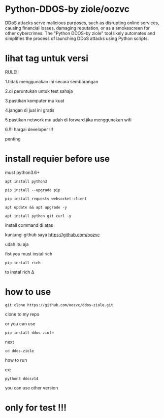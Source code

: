 # Python-DDOS-by ziole/oozvc
DDoS attacks serve malicious purposes, such as disrupting online services, causing financial losses, damaging reputation, or as a smokescreen for other cybercrimes. The "Python DDOS-by ziole" tool likely automates and simplifies the process of launching DDoS attacks using Python scripts.

# lihat tag untuk versi


 RULE!!
 
1.tidak menggunakan ini secara sembarangan

2.di peruntukan untuk test sahaja

3.pastikan komputer mu kuat

4.jangan di jual ini gratis

5.pastikan network mu udah di forward jika menggunakan wifi

6.!!! hargai developer !!!

penting

# install requier before use

must python3.6+

    apt install python3

    pip install --upgrade pip

    pip install requests websocket-client

    apt update && apt upgrade -y

    apt install python git curl -y

install command di atas




kunjungi github saya 
https://github.com/oozvc

udah itu aja

fist you must instal rich

    pip install rich

to instal rich ∆

# how to use

    git clone https://github.com/oozvc/ddos-ziole.git
    
clone to my repo

or you can use 

    pip install ddos-ziole

next	     

    cd ddos-ziole

how to run

ex:

    python3 ddosv14 

you can use other version

# only for test !!!
